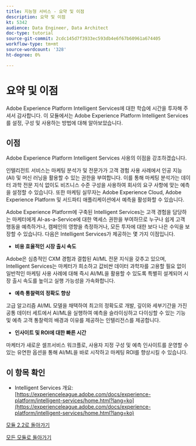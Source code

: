 ```yaml
---
title: 지능형 서비스 - 요약 및 이점
description: 요약 및 이점
kt: 5342
audience: Data Engineer, Data Architect
doc-type: tutorial
source-git-commit: 2cdc145d7f3933ec593db4e6f67b60961a674405
workflow-type: tm+mt
source-wordcount: '328'
ht-degree: 0%

---
```


# 요약 및 이점

Adobe Experience Platform Intelligent Services에 대한 학습에 시간을 투자해 주셔서 감사합니다.
이 모듈에서는 Adobe Experience Platform Intelligent Services를 설정, 구성 및 사용하는 방법에 대해 알아보았습니다.

## 이점

Adobe Experience Platform Intelligent Services 사용의 이점을 강조하겠습니다.

인텔리전트 서비스는 마케팅 분석가 및 전문가가 고객 경험 사용 사례에서 인공 지능(AI) 및 머신 러닝을 활용할 수 있는 권한을 부여합니다. 이를 통해 마케팅 분석가는 데이터 과학 전문 지식 없이도 비즈니스 수준 구성을 사용하여 회사의 요구 사항에 맞는 예측을 설정할 수 있습니다. 또한 마케팅 실무자는 Adobe Experience Cloud, Adobe Experience Platform 및 서드파티 애플리케이션에서 예측을 활성화할 수 있습니다.

Adobe Experience Platform에 구축된 Intelligent Services는 고객 경험을 담당하는 마케터에게 AI-as-a-Service에 대한 액세스 권한을 부여하므로 누구나 쉽게 고객 행동을 예측하거나, 캠페인의 영향을 측정하거나, 모든 투자에 대한 보다 나은 수익을 보장할 수 있습니다. 다음은 Intelligent Services가 제공하는 몇 가지 이점입니다.

- **비용 효율적인 시장 출시 속도**

Adobe은 심층적인 CXM 경험과 결합된 AI/ML 전문 지식을 갖추고 있으며, Intelligent Services는 마케터가 희소하고 값비싼 데이터 과학자를 고용할 필요 없이 일반적인 마케팅 사용 사례에 대해 즉시 AI/ML을 활용할 수 있도록 특별히 설계되어 시장 출시 속도를 높이고 실행 가능성을 가속화합니다.

- **예측 통찰력의 정확도 향상**

고급 알고리즘 AI/ML 모델을 채택하여 최고의 정확도로 개발, 깊이와 세부기간을 가진 공통 데이터 세트에서 AI/ML을 실행하여 예측을 슬라이싱하고 다이싱할 수 있는 기능 및 예측 고객 통찰력의 배경과 이유를 제공하는 인텔리전스를 제공합니다.

- **인사이트 및 ROI에 대한 빠른 시간**

마케터가 새로운 셀프서비스 워크플로, 사용자 지정 구성 및 예측 인사이트를 운영할 수 있는 유연한 옵션을 통해 AI/ML을 바로 시작하고 마케팅 ROI를 향상시킬 수 있습니다.

## 이 항목 확인

- Intelligent Services 개요: [https://experienceleague.adobe.com/docs/experience-platform/intelligent-services/home.html?lang=ko](https://experienceleague.adobe.com/docs/experience-platform/intelligent-services/home.html?lang=ko)

[모듈 2.2로 돌아가기](./intelligent-services.md)

[모든 모듈로 돌아가기](./../../../overview.md)
